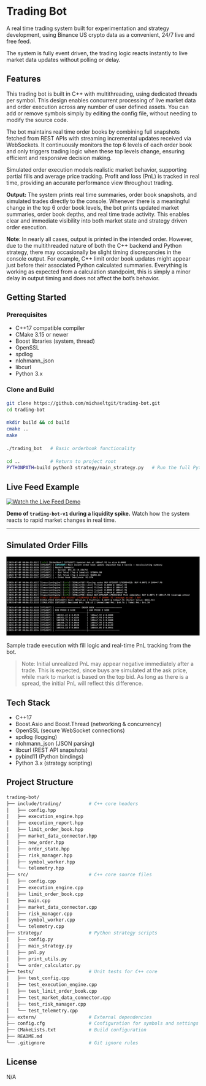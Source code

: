 # Trading Bot

A real time trading system built for experimentation and strategy development, using Binance US crypto data as a convenient, 24/7 live and free feed.

The system is fully event driven, the trading logic reacts instantly to live market data updates without polling or delay.

## Features

This trading bot is built in C++ with multithreading, using dedicated threads per symbol. This design enables concurrent processing of live market data and order execution across any number of user defined assets. You can add or remove symbols simply by editing the config file, without needing to modify the source code.

The bot maintains real time order books by combining full snapshots fetched from REST APIs with streaming incremental updates received via WebSockets. It continuously monitors the top 6 levels of each order book and only triggers trading logic when these top levels change, ensuring efficient and responsive decision making.

Simulated order execution models realistic market behavior, supporting partial fills and average price tracking. Profit and loss (PnL) is tracked in real time, providing an accurate performance view throughout trading.

**Output:** The system prints real time summaries, order book snapshots, and simulated trades directly to the console. Whenever there is a meaningful change in the top 6 order book levels, the bot prints updated market summaries, order book depths, and real time trade activity. This enables clear and immediate visibility into both market state and strategy driven order execution.

**Note**: In nearly all cases, output is printed in the intended order. However, due to the multithreaded nature of both the C++ backend and Python strategy, there may occasionally be slight timing discrepancies in the console output. For example, C++ limit order book updates might appear just before their associated Python calculated summaries. Everything is working as expected from a calculation standpoint, this is simply a minor delay in output timing and does not affect the bot’s behavior.

## Getting Started

### Prerequisites

- C++17 compatible compiler
- CMake 3.15 or newer
- Boost libraries (system, thread)
- OpenSSL
- spdlog
- nlohmann_json
- libcurl
- Python 3.x

### Clone and Build

```bash
git clone https://github.com/michaeltgit/trading-bot.git
cd trading-bot

mkdir build && cd build
cmake ..
make

./trading_bot   # Basic orderbook functionality

cd ..           # Return to project root
PYTHONPATH=build python3 strategy/main_strategy.py   # Run the full Python-based strategy loop
```

## Live Feed Example
[![Watch the Live Feed Demo](https://img.youtube.com/vi/quIsbhoqdBY/0.jpg)](https://www.youtube.com/watch?v=quIsbhoqdBY)

**Demo of `trading-bot-v1` during a liquidity spike.**
Watch how the system reacts to rapid market changes in real time.

---

## Simulated Order Fills
![Simulated Fill Screenshot](assets/fill_demo.png)

Sample trade execution with fill logic and real-time PnL tracking from the bot.

> Note: Initial unrealized PnL may appear negative immediately after a trade.
> This is expected, since buys are simulated at the ask price, while mark to market is based on the top bid.
> As long as there is a spread, the initial PnL will reflect this difference.



## Tech Stack

- C++17
- Boost.Asio and Boost.Thread (networking & concurrency)
- OpenSSL (secure WebSocket connections)
- spdlog (logging)
- nlohmann_json (JSON parsing)
- libcurl (REST API snapshots)
- pybind11 (Python bindings)
- Python 3.x (strategy scripting)

## Project Structure

```bash
trading-bot/
├── include/trading/          # C++ core headers
│   ├── config.hpp
│   ├── execution_engine.hpp
│   ├── execution_report.hpp
│   ├── limit_order_book.hpp
│   ├── market_data_connector.hpp
│   ├── new_order.hpp
│   ├── order_state.hpp
│   ├── risk_manager.hpp
│   ├── symbol_worker.hpp
│   └── telemetry.hpp
├── src/                      # C++ core source files
│   ├── config.cpp
│   ├── execution_engine.cpp
│   ├── limit_order_book.cpp
│   ├── main.cpp
│   ├── market_data_connector.cpp
│   ├── risk_manager.cpp
│   ├── symbol_worker.cpp
│   └── telemetry.cpp
├── strategy/                 # Python strategy scripts
│   ├── config.py
│   ├── main_strategy.py
│   ├── pnl.py
│   ├── print_utils.py
│   └── order_calculator.py
├── tests/                    # Unit tests for C++ core
│   ├── test_config.cpp
│   ├── test_execution_engine.cpp
│   ├── test_limit_order_book.cpp
│   ├── test_market_data_connector.cpp
│   ├── test_risk_manager.cpp
│   └── test_telemetry.cpp
├── extern/                   # External dependencies
├── config.cfg                # Configuration for symbols and settings
├── CMakeLists.txt            # Build configuration
├── README.md
└── .gitignore                # Git ignore rules
```

## License

N/A